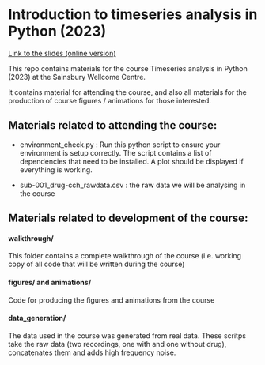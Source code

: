 # Introduction to timeseries analysis in Python (2023)

[Link to the slides (online version)](https://docs.google.com/presentation/d/1auKX6nvKOJgY_fg_Su7TFEesEQs9YK7aesjoYnJAGy8/edit?usp=sharing)

This repo contains materials for the course Timeseries analysis in Python (2023) at the 
Sainsbury Wellcome Centre.

It contains material for attending the course, and also all materials for the production
of course figures / animations for those interested.

## Materials related to attending the course:

- environment_check.py : Run this python script to ensure your environment is setup correctly. 
			 The script contains a list of dependencies that need to be installed.
			 A plot should be displayed if everything is working. 

- sub-001_drug-cch_rawdata.csv : the raw data we will be analysing in the course




## Materials related to development of the course:

#### walkthrough/

This folder contains a complete walkthrough of the course (i.e. working copy of all 
code that will be written during the course)

#### figures/ and animations/

Code for producing the figures and animations from the course

#### data_generation/ 

The data used in the course was generated from real data. These
scritps take the raw data (two recordings, one with and one without drug),
concatenates them and adds high frequency noise.
